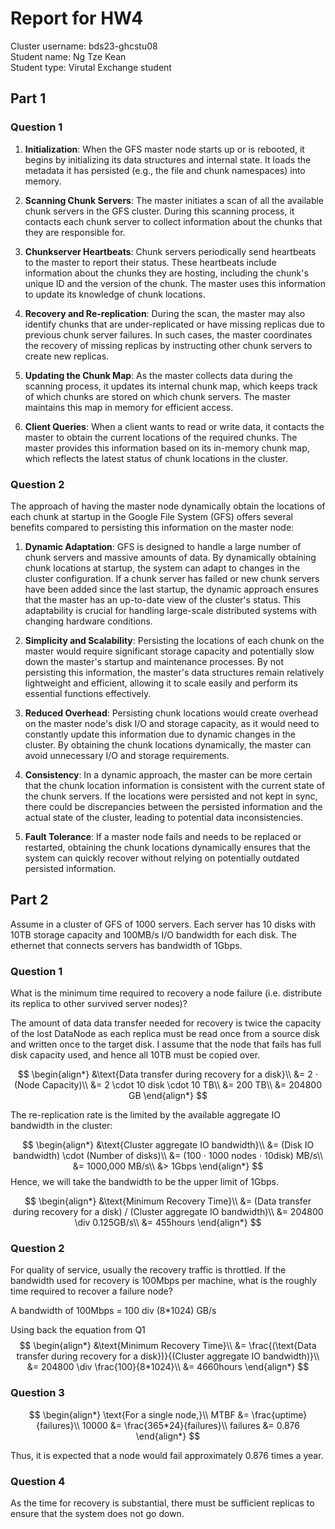 # Report for HW4

Cluster username: bds23-ghcstu08  
Student name: Ng Tze Kean  
Student type: Virutal Exchange student  

## Part 1

### Question 1

1. **Initialization**: When the GFS master node starts up or is rebooted, it begins by initializing its data structures and internal state. It loads the metadata it has persisted (e.g., the file and chunk namespaces) into memory.

2. **Scanning Chunk Servers**: The master initiates a scan of all the available chunk servers in the GFS cluster. During this scanning process, it contacts each chunk server to collect information about the chunks that they are responsible for.

3. **Chunkserver Heartbeats**: Chunk servers periodically send heartbeats to the master to report their status. These heartbeats include information about the chunks they are hosting, including the chunk's unique ID and the version of the chunk. The master uses this information to update its knowledge of chunk locations.

4. **Recovery and Re-replication**: During the scan, the master may also identify chunks that are under-replicated or have missing replicas due to previous chunk server failures. In such cases, the master coordinates the recovery of missing replicas by instructing other chunk servers to create new replicas.

5. **Updating the Chunk Map**: As the master collects data during the scanning process, it updates its internal chunk map, which keeps track of which chunks are stored on which chunk servers. The master maintains this map in memory for efficient access.

6. **Client Queries**: When a client wants to read or write data, it contacts the master to obtain the current locations of the required chunks. The master provides this information based on its in-memory chunk map, which reflects the latest status of chunk locations in the cluster.

### Question 2
The approach of having the master node dynamically obtain the locations of each chunk at startup in the Google File System (GFS) offers several benefits compared to persisting this information on the master node:

1. **Dynamic Adaptation**: GFS is designed to handle a large number of chunk servers and massive amounts of data. By dynamically obtaining chunk locations at startup, the system can adapt to changes in the cluster configuration. If a chunk server has failed or new chunk servers have been added since the last startup, the dynamic approach ensures that the master has an up-to-date view of the cluster's status. This adaptability is crucial for handling large-scale distributed systems with changing hardware conditions.

2. **Simplicity and Scalability**: Persisting the locations of each chunk on the master would require significant storage capacity and potentially slow down the master's startup and maintenance processes. By not persisting this information, the master's data structures remain relatively lightweight and efficient, allowing it to scale easily and perform its essential functions effectively.

3. **Reduced Overhead**: Persisting chunk locations would create overhead on the master node's disk I/O and storage capacity, as it would need to constantly update this information due to dynamic changes in the cluster. By obtaining the chunk locations dynamically, the master can avoid unnecessary I/O and storage requirements.

4. **Consistency**: In a dynamic approach, the master can be more certain that the chunk location information is consistent with the current state of the chunk servers. If the locations were persisted and not kept in sync, there could be discrepancies between the persisted information and the actual state of the cluster, leading to potential data inconsistencies.

5. **Fault Tolerance**: If a master node fails and needs to be replaced or restarted, obtaining the chunk locations dynamically ensures that the system can quickly recover without relying on potentially outdated persisted information.

## Part 2

Assume in a cluster of GFS of 1000 servers. Each server has 10 disks with 10TB storage capacity and 100MB/s I/O bandwidth for each disk. The ethernet that connects servers has bandwidth of 1Gbps.

### Question 1

What is the minimum time required to recovery a node failure (i.e. distribute its replica to other survived server nodes)?

The amount of data data transfer needed for recovery is twice the capacity of the lost DataNode as each replica must be read once from a source disk and written once to the target disk. I assume that the node that fails has full disk capacity used, and hence all 10TB must be copied over.

$$
\begin{align*}
&\text{Data transfer during recovery for a disk}\\
&= 2 ⋅ (Node Capacity)\\
&= 2 \cdot 10 disk \cdot 10 TB\\
&= 200 TB\\
&= 204800 GB
\end{align*}
$$

The re-replication rate is the limited by the available aggregate IO bandwidth in the cluster:

$$
\begin{align*}
&\text{Cluster aggregate IO bandwidth}\\
&= (Disk IO bandwidth) \cdot (Number of disks)\\
&= (100 ⋅ 1000 nodes ⋅ 10disk) MB/s\\
&= 1000,000 MB/s\\
&> 1Gbps
\end{align*}
$$
Hence, we will take the bandwidth to be the upper limit of 1Gbps.

$$
\begin{align*}
&\text{Minimum Recovery Time}\\
&= (Data transfer during recovery for a disk) / (Cluster aggregate IO bandwidth)\\
&= 204800 \div 0.125GB/s\\
&= 455hours
\end{align*}
$$

### Question 2

For quality of service, usually the recovery traffic is throttled. If the bandwidth used for recovery is 100Mbps per machine, what is the roughly time required to recover a failure node?

A bandwidth of 100Mbps = 100 div (8*1024) GB/s

Using back the equation from Q1
$$
\begin{align*}
&\text{Minimum Recovery Time}\\
&= \frac{(\text{Data transfer during recovery for a disk})}{(Cluster aggregate IO bandwidth)}\\
&= 204800 \div \frac{100}{8*1024}\\
&= 4660hours
\end{align*}
$$

### Question 3

$$
\begin{align*}
\text{For a single node,}\\
MTBF &= \frac{uptime}{failures}\\
10000 &= \frac{365*24}{failures}\\
failures &= 0.876
\end{align*}
$$

Thus, it is expected that a node would fail approximately 0.876 times a year.

### Question 4

As the time for recovery is substantial, there must be sufficient replicas to ensure that the system does not go down.
